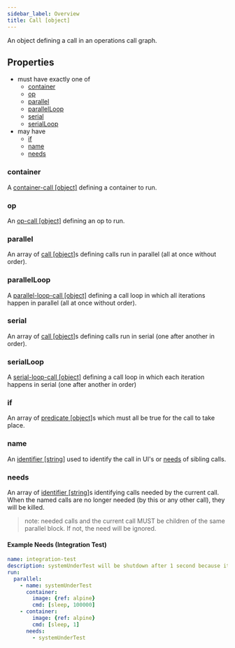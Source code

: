 ```yaml
---
sidebar_label: Overview
title: Call [object]
---
```


An object defining a call in an operations call graph.

## Properties
- must have exactly one of
  - [container](#container)
  - [op](#op)
  - [parallel](#parallel)
  - [parallelLoop](#parallelloop)
  - [serial](#serial)
  - [serialLoop](#serialloop)
- may have
  - [if](#if)
  - [name](#name)
  - [needs](#needs)

### container
A [container-call [object]](container/index.md) defining a container to run.

### op
An [op-call [object]](op.md) defining an op to run.

### parallel
An array of [call [object]](index.md)s defining calls run in parallel (all at once without order).

### parallelLoop
A [parallel-loop-call [object]](parallel-loop.md) defining a call loop in which all iterations happen in parallel (all at once without order).

### serial
An array of [call [object]](index.md)s defining calls run in serial (one after another in order).

### serialLoop
A [serial-loop-call [object]](serial-loop.md) defining a call loop in which each iteration happens in serial (one after another in order)

### if
An array of [predicate [object]](predicate.md)s which must all be true for the call to take place.

### name
An [identifier [string]](../identifier.md) used to identify the call in UI's or [needs](#needs) of sibling calls.

### needs
An array of [identifier [string]](../identifier.md)s identifying calls needed by the current call. When the named calls are no longer needed (by this or any other call), they will be killed.

> note: needed calls and the current call MUST be children of the same parallel block. If not, the need will be ignored.

#### Example Needs (Integration Test)
```yaml
name: integration-test
description: systemUnderTest will be shutdown after 1 second because it's no longer needed.
run:
  parallel:
    - name: systemUnderTest
      container:
        image: {ref: alpine}
        cmd: [sleep, 100000]
    - container:
        image: {ref: alpine}
        cmd: [sleep, 1]
      needs:
        - systemUnderTest
```